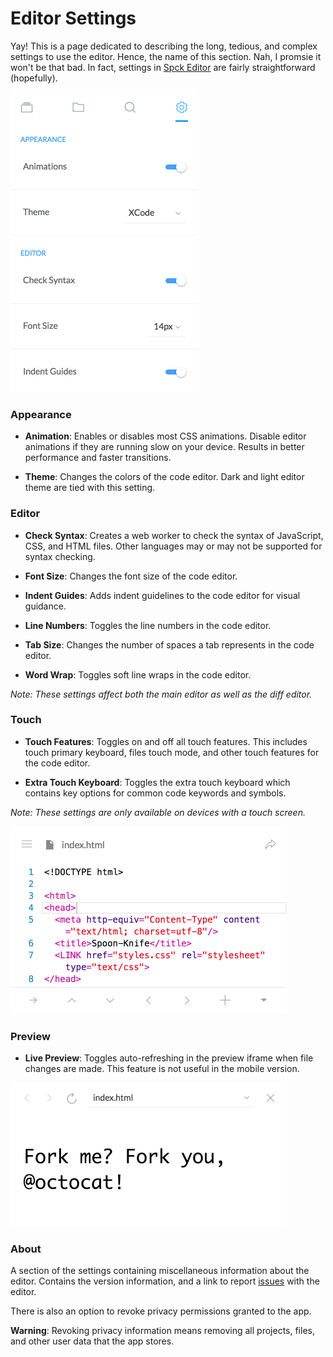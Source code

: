 # Editor Settings

Yay! This is a page dedicated to describing the long, tedious, and complex settings to use the editor. Hence, the name of this section. Nah, I promsie it won't be that bad. In fact, settings in [Spck Editor](https://spck.io) are fairly straightforward (hopefully).

<img width="300" src="/img/editor-settings/settings-0.png">

### Appearance

* __Animation__: Enables or disables most CSS animations. Disable editor animations if they are running slow on your device. Results in better performance and faster transitions.

* __Theme__: Changes the colors of the code editor. Dark and light editor theme are tied with this setting.

### Editor

* __Check Syntax__: Creates a web worker to check the syntax of JavaScript, CSS, and HTML files. Other languages may or may not be supported for syntax checking.

* __Font Size__: Changes the font size of the code editor.

* __Indent Guides__: Adds indent guidelines to the code editor for visual guidance.

* __Line Numbers__: Toggles the line numbers in the code editor.

* __Tab Size__: Changes the number of spaces a tab represents in the code editor.

* __Word Wrap__: Toggles soft line wraps in the code editor.

*Note: These settings affect both the main editor as well as the diff editor.*

### Touch

* __Touch Features__: Toggles on and off all touch features. This includes touch primary keyboard, files touch mode, and other touch features for the code editor.

* __Extra Touch Keyboard__: Toggles the extra touch keyboard which contains key options for common code keywords and symbols.

*Note: These settings are only available on devices with a touch screen.*

<img width="442" src="/img/editor-settings/touch-1.png">

### Preview

* __Live Preview__: Toggles auto-refreshing in the preview iframe when file changes are made. This feature is not useful in the mobile version.

<img width="442" src="/img/editor-settings/preview-1.png">

### About

A section of the settings containing miscellaneous information about the editor. Contains the version information, and a link to report [issues](https://github.com/spckio/spck-issues) with the editor.

There is also an option to revoke privacy permissions granted to the app.

__Warning__: Revoking privacy information means removing all projects, files, and other user data that the app stores.

